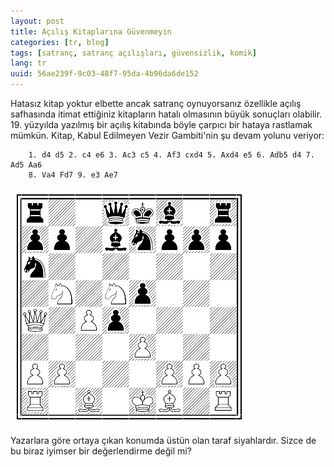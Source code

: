 ```yaml
---
layout: post
title: Açılış Kitaplarına Güvenmeyin
categories: [tr, blog]
tags: [satranç, satranç açılışları, güvensizlik, komik]
lang: tr
uuid: 56ae239f-9c03-48f7-95da-4b96da6de152
---
```


Hatasız kitap yoktur elbette ancak satranç oynuyorsanız özellikle açılış
safhasında itimat ettiğiniz kitapların hatalı olmasının büyük sonuçları
olabilir. 19. yüzyılda yazılmış bir açılış kitabında böyle çarpıcı bir hataya
rastlamak mümkün. Kitap, Kabul Edilmeyen Vezir Gambiti'nin şu devam yolunu
veriyor:

        1. d4 d5 2. c4 e6 3. Ac3 c5 4. Af3 cxd4 5. Axd4 e5 6. Adb5 d4 7. Ad5 Aa6
        8. Va4 Fd7 9. e3 Ae7

![Kabul Edilmeyen Vezir Gambiti](/images/2013-03-23-acilis-kitaplarina-guvenmeyin.png "Ahanda mat!")

Yazarlara göre ortaya çıkan konumda üstün olan taraf siyahlardır. Sizce de bu
biraz iyimser bir değerlendirme değil mi?
